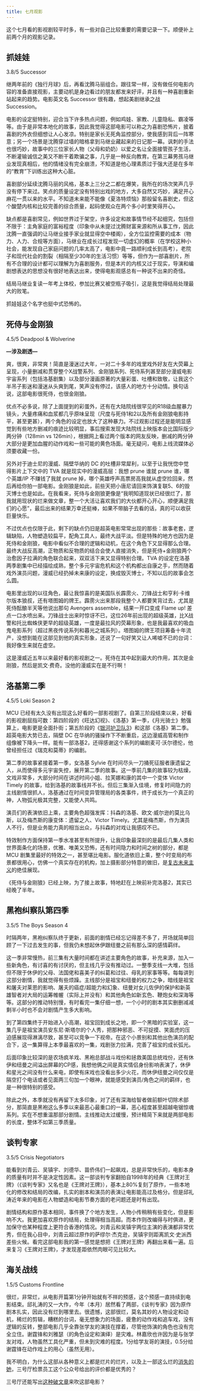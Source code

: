 ```yaml
---
title: 七月观影
---
```

  
这个七月看的影视剧较平时多，有一些对自己比较重要的需要记录一下。顺便补上前两个月的观影记录。

## 抓娃娃

3.8/5 Successor

继两年前的《独行月球》后，再看沈腾马丽组合。跟往常一样，没有做任何电影内容的准备直接观影，主要动机是身边看过的朋友都发来好评，并且有一种喜剧重新站起来的趋势。电影英文名 Successor 很有趣，想起美剧继承之战 Succession。

电影的设定挺特别，迎合当下许多热点问题，例如鸡娃、家教、儿童隐私、霸凌等等。由于是非常本地化的故事，因此我觉得这部电影可以称之为喜剧恐怖片，披着喜剧的外衣但细想让人心发凉。特别是家长无死角监控部分，使我感到背后一阵寒意；另一个场景是沈腾穿过墙的暗格拿到马继业藏起来的日记那一幕。讽刺的手法也很巧妙，故事中的三位家长人物（父母和奶奶）以爱之名让全面接管孩子生活，不断灌输诚信之美又不断干着欺骗之事，几乎是一种反向教育。在第三幕男孩马继业发现真相后，他的情绪没有完全崩溃，不知道是他心理素质过于强大还是在多年的“教育”下训练出这种大心脏。

喜剧部分延续沈腾马丽的风格，基本上三分之二都在爆笑，我所在的场次笑声几乎没有停下来过。笑点的质量设定没有特别出戏的地方，大多自然又巧妙，满足开心麻花一贯以来的水平。不知道未来能不能像《夏洛特烦恼》那般留名喜剧史，但这个酸楚内核和比较完善的综合质量，起码使观众在两个多小时里笑得开心。

缺点都是喜剧常见，例如世界过于架空，许多设定和故事情节经不起细究，包括但不限于：主角家庭的富裕程度（印象中从未提过沈腾财富来源和所从事工作，因此沈腾一直强调的让马继业接手家业就显得空中楼阁），全方位监控需要的成本（物力、人力、合规等方面），马继业在成长过程发现一切虚幻的概率（在学校这种小社会，能发现自己家庭问题的几率太高了，电影中竟一路顺利成长到高考），老院子和现代社会的割裂（相隔至少30年的生活习惯）等等，但作为一部喜剧片，所有不合理的设计都可以理解为为喜剧服务，但是本片的内核又过于现实，导演和编剧想表达的思想没有很好地表达出来，使得电影观感总有一种说不出来的奇怪。

结局马继业复读一年考上体校，参加比赛又被空瓶子吸引，这是我觉得结局处理最大的败笔。

抓娃娃这个名字也挺中式恐怖的。

## 死侍与金刚狼

4.5/5 Deadpool & Wolverine

**—涉及剧透—**

爽，很爽，非常爽！简直是漫迷过大年，一对二十多年的戏里戏外好友在大荧幕上呈现，小量删减和贯穿整个X战警系列、金刚狼系列、死侍系列甚至部分漫威电影宇宙系列（包括洛基剧集）以及部分漫画原著的大量彩蛋、吐槽和致敬，让我这个半吊子影迷和漫迷从头爽到尾，笑声没有停过，该感人的地方十分动情。换句话说，这部电影很死侍，也很金刚狼。

优点不必多说，除了上面提到的彩蛋外，还有在大陆院线很罕见的R18级血腥暴力镜头，大量疼痛和血浆都几乎原味呈现（尺度与死侍1和2以及所有金刚狼电影持平，甚至更甚），两个角色的设定也放大了这种暴力。不过观影过程还是能明显感觉到有些地方删减的痕迹比较明显，事后搜索发现大陆院线上映版本会比国际版少两分钟（128min vs 126min），根据网上看过两个版本的网友反映，删减的两分钟大部分是更加血腥的动作戏和一些可能的黄色场面。毫无疑问，电影上线流媒体必须要收藏一份。

另外对于迪士尼的漫威、隔壁华纳的 DC 的吐槽非常犀利，以至于让我恍惚中觉得影片上下文中的 TVA 就是现实中的漫威高层：我想 prune 谁就 prune 谁，哪个英雄/IP 不赚钱了我就 prune 掉，哪个英雄呼声高票房高我就从虚空捡回来，然后再给你拍一部电影。金刚狼是如此，前些天把小唐尼请回来饰演复联5、6的毁灭博士也是如此。在我看来，死侍与金刚狼更像是“我明知道现状已经很烂了，那我就用现状的烂来做文章，整一个大活让喜欢我们的大伙都开心开心，顺便满足我们的心愿”，最后出来的结果万幸还挺棒，如果不带脑子去看的话，真的可以收获巨量快乐。

不过优点也仅限于此，剩下的缺点仍旧是超英电影常常出现的那些：故事老套，逻辑缺陷，人物塑造较扁平，配角工具人，最终大战平淡。但是特殊的地方也因为是死侍和金刚狼，电影中看似不合理的逻辑和动机，在这个角色下又显得那么合理。最终大战反高潮，正物质和反物质的结合会使人直接消失，但是死侍+金刚狼两个治愈因子拉满的角色联合起来，双双活下来又显得特别合理。TVA 的设定在洛基两季剧集中已经描绘成熟，整个多元宇宙危机和这个机构都出自康之手，然而随着戏外演员问题，漫威已经扔掉未来康的设定，换成毁灭博士，不知以后的故事会怎么圆。

电影里出现的以往角色，最让我惊喜的是美国队长霹雳火、刀锋战士和亨利·卡维尔版本狼叔，还有塔图姆的牌王。霹雳火出来那段我整个人都要笑背过去，尤其是死侍酝酿半天等他说出那句 Avengers assemble，结果一开口变成 Flame up! 差点一口水喷出来。刀锋战士出来时惊讶不已，这位26年前出现的超级英雄，比X战警和托比蜘蛛侠更早的超级英雄，一度是最拉风的荧幕形象，也是我最喜欢的吸血鬼电影系列（超过黑夜传说系列和暮光之城系列）。塔图姆的牌王项目筹备十年流产，没想到能在这部见到他的真实形象，还说了一句好笑又让人唏嘘不已的台词：我好像生来就在虚空。

这是漫威近五年以来最好看的影视剧之一。死侍在其中起到最大的作用，其次是金刚狼，然后是凯文·费奇。没他的漫威实在是不行啊！

## 洛基第二季

4.5/5 Loki Season 2

MCU 已经有太久没有出现这么好看的一部影视剧了。自第三阶段结束以来，好看的影视剧屈指可数：第四阶段的《旺达幻视》、《洛基》第一季，《月光骑士》勉强算上，电影更是全面扑街；第五阶段的《[银河护卫队3](https://imzm.im/movies-and-shows-watched-recently)》和这部《洛基》第二季。超英电影大势已去，隔壁 DC 在华纳的骚操作下不断重启，这边漫威高管和制作组像被下降头一样。能有一部洛基2，还得感谢这个系列的编剧麦可·沃尔德伦，他曾经担任过《瑞克和莫蒂》的编剧。

第二季的故事紧接着第一季，女洛基 Sylvie 在时间尽头一刀捅死征服者康遗留之人，从而使得多元宇宙失控，展开第二季的故事。这一季前几集的故事较为枯燥，文戏非常多，大部分时间在讲述时间小姐、拉芙娜和康的其中一个变体 Victor Timely 的故事，给到洛基的故事线并不长。但后三集渐入佳境，修复时间隐力的主线剧情很抓人，洛基通过在时间变异管理局的各类事件，终于成长为一个真正的神，人物弧光极其完整，又能使人共鸣。

演员们的表演依旧上乘，主要角色超强发挥：抖森的洛基、欧文·威尔逊的莫比乌斯，以及梅杰斯的康变体：遗留之人、Victor Timely。尤其是梅杰斯，作为演员人不行，但是业务能力真的相当出众，与抖森的对戏让我感叹不已。

特效制作方面保持第一季水准甚至有所提升，让我印象最深刻的是最后几集人类和世界面条化的场景，优雅、唯美又恐怖，还有时间隐力和时间之树的部分，都是 MCU 剧集里最好的特效之一，甚至堪比电影。服化道依旧上乘，整个时变局的布景都很用心，仿佛一个真实存在的机构，加上摄影部分特意的做旧，是[复古未来主义](https://www.gcores.com/articles/138517)的绝佳展现。

《死侍与金刚狼》已经上映，为了接上故事，特地赶在上映前补完洛基2，其实已经晚了半年。

## 黑袍纠察队第四季

3.5/5 The Boys Season 4

时隔两年，黑袍纠察队终于更新，前面的剧情已经忘记得差不多了，开场就简单回顾了一下过去发生的事，但我仍未想起休伊跟纽曼之前有那么深的感情羁绊。

这一季非常慢热，前三集有大量时间都在讲述主要角色的故事，补充来源，加入一些新角色，有讨喜的有讨厌的，但主线几乎没有推动过。一整季支线一大堆，包括但不限于休伊的父母、法国佬和喜美子的纠葛和过往、母乳的家事等等。每每讲到这部分剧情，我就觉得有些烦躁。主线部分是祖宝和纽曼的权力之争，暗线是祖宝和屠夫对莱恩的影响、屠夫的癌症/超能力和幻象、纽曼对女儿佐伊的保护和新英雄智者对大局的运筹帷幄（实际上并没有）和其他角色如新玄色、鞭炮女和深海等等。这部分的推动特别慢，有时看完一集仔细一想，一个小时的剧本其实删删减减剩半小时也不会对剧情产生多大影响。

到了第四集终于开始进入小高潮，祖宝回到成长之地，即一个黑暗的实验室，这一集几乎是祖宝演员安东尼·斯塔尔的个人秀，把那种邪恶、不可捉摸、笑面虎的压迫感展现得淋漓尽致，甚至可以竞争一下视帝。在这个小景别和其他出色演员的配合下，这一集算得上本季最喜欢的一集，戏剧张力拉满，完善了祖宝的成长弧光。

后面印象比较深的是农场疯羊戏、黑袍总部战斗戏份和拯救美国总统戏份，还有休伊和纽曼之间溢出屏幕的CP感，我想他俩之间是真实情侣身份影响表演了，休伊和星光之间没有什么来电，即使有床戏也没看出多少火花，而休伊纽曼之间仅仅是隔空打个电话或者见面两三句加一个眼神，就能感受到演员/角色之间的羁绊，也是一种很特别的感受。

除此之外，本季就没有再留下太多印象，对了还有深海给智者做前额叶切除术部分，那简直是黑袍这么多季以来最恶心最重口的一幕，恶心程度甚至超越电锯惊魂系列。实在不想重温那部分剧情。主线推动太过缓慢，预计精简下来就是两部电影的长度，整体不如第三季质量。

## 谈判专家

3.5/5 Crisis Negotiators

能看到刘青云、吴镇宇、刘德华、苗侨伟们一起飙戏，总是非常快乐的，电影本身的质量有时并不是决定性因素。这一部谈判专家翻拍自1998年的经典《王牌对王牌》（《谈判专家》又名也是《王牌对王牌》），基本上80%复刻了原作，一些本地化的修改和结局的改编，扎实的剧本和演员的表演让电影能高过及格分。但是邱礼涛近年来的电影在人物塑造和电影节奏方面的老问题还是时有出现。

剧情结构和原作基本相同，事件换了个地方发生，人物小传稍稍有些变化，但是影响不大。我更加喜欢原作的结局，处理得相当高超。而本作则改编得与时俱进，更加保守也某种程度上更符合香港的情况。刘青云和吴镇宇两位主演的表演都非常优秀，但在我心目中，刘青云超过原作的萨缪尔·杰克逊，吴镇宇则距离凯文·史派西差些火候。看完这部电影我的第一感觉是想把《王牌对王牌》再翻出来看一遍。后来复习《王牌对王牌》，才发现差距依然肉眼可见比较大。

## 海关战线

1.5/5 Customs Frontline

很烂，非常烂，从电影开篇第1分钟开始就有不祥的预感，这个预感一直持续到电影结束。邱礼涛的又一大作，今年（本月）居然看了两部，《谈判专家》因为原作剧本扎实，因此没有烂到哪里去。很遗憾，这部很烂，莫名其妙的人物设定和动机，稀烂的剪辑，糟糕的台词，毫无想象力的场面，疲惫的动作戏和追车戏，没有逻辑的反转，整部电影几乎全靠张学友的演技在撑着，尽管他饰演的角色也没有完全立住。谢霆锋和刘雅瑟（的角色设定和演绎）是灾难。林嘉欣也许因为是与张学友对戏，人物虽然工具化严重，但未到灾难的程度。1分给学友哥的演技，0.5分给谢霆锋在动作戏上的用心（虽然无用）。

我不明白，为什么这部从各种意义上都是烂片的烂片，以及上一部这么烂的[消失的她](https://jefftay.com/#%E6%B6%88%E5%A4%B1%E7%9A%84%E5%A5%B9)，三号厅检票员工这个公众号给出的评价都是优秀的？

三号厅还能写出[这种破文章](https://mp.weixin.qq.com/s/GFTBYND6qL9u9ylVNsSrfQ)来吹这部电影？
